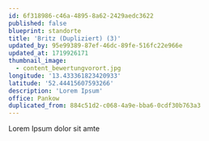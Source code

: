 ```yaml
---
id: 6f318986-c46a-4895-8a62-2429aedc3622
published: false
blueprint: standorte
title: 'Britz (Dupliziert) (3)'
updated_by: 95e99389-87ef-46dc-89fe-516fc22e966e
updated_at: 1719926171
thumbnail_image:
  - content_bewertungvorort.jpg
longitude: '13.433361823420933'
latitude: '52.44415607593266'
description: 'Lorem Ipsum'
office: Pankow
duplicated_from: 884c51d2-c068-4a9e-bba6-0cdf30b763a3
---
```

Lorem Ipsum dolor sit amte